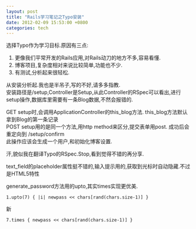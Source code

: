 ```yaml
---
layout: post
title: "Rails学习笔记之Typo安装"
date: 2012-02-09 15:53:00 +0800
categories: tech
---
```


选择Typo作为学习目标.原因有三点:

1. 更像我们平常开发的Rails应用,对Rails动刀的地方不多,容易看懂.
2. 博客项目,复杂度相对来说比较简单,功能也不少.
3. 有测试,分析起来很轻松.

从安装分析起.我也是半吊子,写的不好,请多多指教.  
安装路径是/setup,Controller是Setup,从此Controller的RSpec可以看出,进行setup操作,数据库里需要有一条Blog数据,不然会报错的.

GET setup时,会调用ApplicationController的this_blog方法. this_blog方法默认拿到Blog的第一条记录  
POST setup用的是同一个方法,用http method来区分,提交表单用post. 成功后会重定向到 /setup/confirm  
此操作应该会生成一个用户,和初始化博客设置.

汗,貌似我在翻译Typo的RSpec.Stop,看到觉得不错的再分享.

text_field的placeholder属性挺不错的,输入提示用的,获取到光标时自动隐藏.不过是HTML5特性

generate_password方法用的upto,其实times实现更优美.

    1.upto(7) { |i| newpass << chars[rand(chars.size-1)] }

新

    7.times { newpass << chars[rand(chars.size-1)] } 
